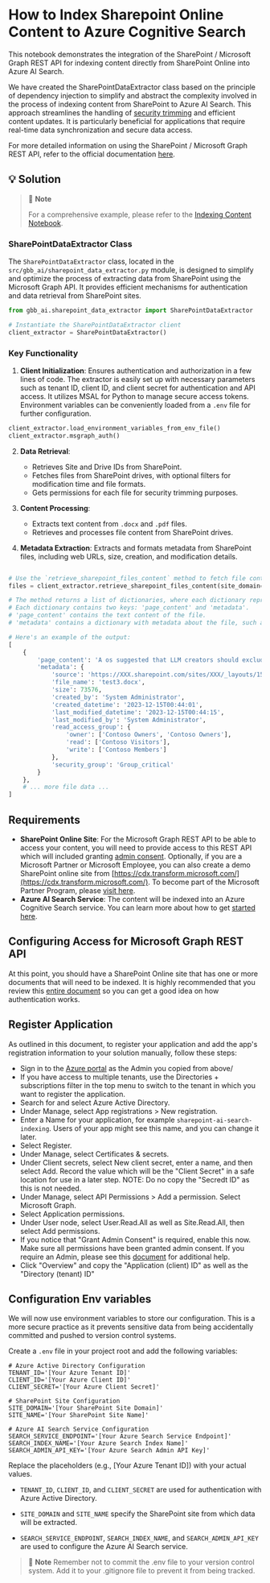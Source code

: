 # How to Index Sharepoint Online Content to Azure Cognitive Search

This notebook demonstrates the integration of the SharePoint / Microsoft Graph REST API for indexing content directly from SharePoint Online into Azure AI Search.

We have created the SharePointDataExtractor class based on the principle of dependency injection to simplify and abstract the complexity involved in the process of indexing content from SharePoint to Azure AI Search. This approach streamlines the handling of [security trimming](https://learn.microsoft.com/en-us/azure/search/search-security-trimming-for-azure-search) and efficient content updates. It is particularly beneficial for applications that require real-time data synchronization and secure data access.

For more detailed information on using the SharePoint / Microsoft Graph REST API, refer to the official documentation [here](https://learn.microsoft.com/en-us/sharepoint/dev/apis/sharepoint-rest-graph).

## 💡 Solution

> 📌 **Note**
>
> For a comprehensive example, please refer to the [Indexing Content Notebook](03-indexing-content.ipynb).

### SharePointDataExtractor Class

The `SharePointDataExtractor` class, located in the `src/gbb_ai/sharepoint_data_extractor.py` module, is designed to simplify and optimize the process of extracting data from SharePoint using the Microsoft Graph API. It provides efficient mechanisms for authentication and data retrieval from SharePoint sites.

```python
from gbb_ai.sharepoint_data_extractor import SharePointDataExtractor

# Instantiate the SharePointDataExtractor client
client_extractor = SharePointDataExtractor()
```

### Key Functionality

1. **Client Initialization**: Ensures authentication and authorization in a few lines of code. The extractor is easily set up with necessary parameters such as tenant ID, client ID, and client secret for authentication and API access. It utilizes MSAL for Python to manage secure access tokens. Environment variables can be conveniently loaded from a `.env` file for further configuration.

```python
client_extractor.load_environment_variables_from_env_file()
client_extractor.msgraph_auth()
```

2. **Data Retrieval**: 
   - Retrieves Site and Drive IDs from SharePoint.
   - Fetches files from SharePoint drives, with optional filters for modification time and file formats.
   - Gets permissions for each file for security trimming purposes.

3. **Content Processing**: 
   - Extracts text content from `.docx` and `.pdf` files.
   - Retrieves and processes file content from SharePoint drives.

4. **Metadata Extraction**: Extracts and formats metadata from SharePoint files, including web URLs, size, creation, and modification details.

```python

# Use the `retrieve_sharepoint_files_content` method to fetch file content and metadata from SharePoint
files = client_extractor.retrieve_sharepoint_files_content(site_domain=SITE_DOMAIN, site_name=SITE_NAME, folder_path="/test/test2/test3/", minutes_ago=60)

# The method returns a list of dictionaries, where each dictionary represents a file.
# Each dictionary contains two keys: 'page_content' and 'metadata'.
# 'page_content' contains the text content of the file.
# 'metadata' contains a dictionary with metadata about the file, such as its source URL, name, size, creation and modification details, access groups, and security group.

# Here's an example of the output:
[
    {
        'page_content': 'A os suggested that LLM creators should exclude from their training data papers on creating or enhancing pathogens.[95]\n',
        'metadata': {
            'source': 'https://XXX.sharepoint.com/sites/XXX/_layouts/15/Doc.aspx?sourcedoc=%7B854539DD-C0C9-4C63-8358-8144B22476FC%7D&file=test3.docx&action=default&mobileredirect=true',
            'file_name': 'test3.docx',
            'size': 73576,
            'created_by': 'System Administrator',
            'created_datetime': '2023-12-15T00:44:01',
            'last_modified_datetime': '2023-12-15T00:44:15',
            'last_modified_by': 'System Administrator',
            'read_access_group': {
                'owner': ['Contoso Owners', 'Contoso Owners'],
                'read': ['Contoso Visitors'],
                'write': ['Contoso Members']
            },
            'security_group': 'Group_critical'
        }
    },
    # ... more file data ...
]
```

## Requirements

- <b>SharePoint Online Site</b>: For the Microsoft Graph REST API to be able to access your content, you will need to provide access to this REST API which will included granting [admin consent](https://learn.microsoft.com/en-us/azure/active-directory/develop/console-app-quickstart?pivots=devlang-python). Optionally, if you are a Microsoft Partner or Microsoft Employee, you can also create a demo SharePoint online site from [https://cdx.transform.microsoft.com/](https://cdx.transform.microsoft.com/). To become part of the Microsoft Partner Program, please [visit here](https://partner.microsoft.com/dashboard/account/v3/enrollment/introduction/partnership). 
- <b>Azure AI Search Service</b>: The content will be indexed into an Azure Cognitive Search service. You can learn more about how to get [started here](https://learn.microsoft.com/azure/search/search-what-is-azure-search).

## Configuring Access for Microsoft Graph REST API

At this point, you should have a SharePoint Online site that has one or more documents that will need to be indexed. It is highly recommended that you review this [entire document](https://learn.microsoft.com/azure/active-directory/develop/console-app-quickstart?pivots=devlang-python) so you can get a good idea on how authentication works.

## Register Application
As outlined in this document, to register your application and add the app's registration information to your solution manually, follow these steps:

- Sign in to the [Azure portal](https://portal.azure.com/) as the Admin you copied from above/
- If you have access to multiple tenants, use the Directories + subscriptions filter  in the top menu to switch to the tenant in which you want to register the application.
- Search for and select Azure Active Directory.
- Under Manage, select App registrations > New registration.
- Enter a Name for your application, for example <code>sharepoint-ai-search-indexing</code>. Users of your app might see this name, and you can change it later.
- Select Register.
- Under Manage, select Certificates & secrets.
- Under Client secrets, select New client secret, enter a name, and then select Add. Record the value which will be the "Client Secret" in a safe location for use in a later step. NOTE: Do no copy the "Secredt ID" as this is not needed.
- Under Manage, select API Permissions > Add a permission. Select Microsoft Graph.
- Select Application permissions.
- Under User node, select User.Read.All as well as Site.Read.All, then select Add permissions.
- If you notice that "Grant Admin Consent" is required, enable this now. Make sure all permissions have been granted admin consent. If you require an Admin, please see this [document](https://learn.microsoft.com/azure/active-directory/develop/console-app-quickstart?pivots=devlang-python) for additional help.
- Click "Overview" and copy the "Application (client) ID" as well as the "Directory (tenant) ID"

## Configuration Env variables

We will now use environment variables to store our configuration. This is a more secure practice as it prevents sensitive data from being accidentally committed and pushed to version control systems.

Create a `.env` file in your project root and add the following variables:

```env
# Azure Active Directory Configuration
TENANT_ID='[Your Azure Tenant ID]'
CLIENT_ID='[Your Azure Client ID]'
CLIENT_SECRET='[Your Azure Client Secret]'

# SharePoint Site Configuration
SITE_DOMAIN='[Your SharePoint Site Domain]'
SITE_NAME='[Your SharePoint Site Name]'

# Azure AI Search Service Configuration
SEARCH_SERVICE_ENDPOINT='[Your Azure Search Service Endpoint]'
SEARCH_INDEX_NAME='[Your Azure Search Index Name]'
SEARCH_ADMIN_API_KEY='[Your Azure Search Admin API Key]'
```

Replace the placeholders (e.g., [Your Azure Tenant ID]) with your actual values.

+ `TENANT_ID`, `CLIENT_ID`, and `CLIENT_SECRET` are used for authentication with Azure Active Directory.
- `SITE_DOMAIN` and `SITE_NAME` specify the SharePoint site from which data will be extracted.
+ `SEARCH_SERVICE_ENDPOINT`, `SEARCH_INDEX_NAME`, and `SEARCH_ADMIN_API_KEY` are used to configure the Azure AI Search service.

> 📌 **Note**
> Remember not to commit the .env file to your version control system. Add it to your .gitignore file to prevent it from being tracked.

